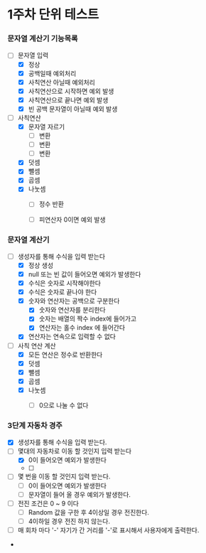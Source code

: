 # 1주차 단위 테스트 


### 문자열 계산기 기능목록
- [ ] 문자열 입력
  - [x] 정상
  - [x] 공백일때 예외처리
  - [x] 사칙연산 아닐때 예외처리
  - [x] 사칙연산으로 시작하면 예외 발생
  - [x] 사칙연산으로 끝나면 예외 발생
  - [x] 빈 공백 문자열이 아닐때 예외 발생
- [ ] 사칙연산
  - [x] 문자열 자르기
    - [ ] 변환
    - [ ] 변환
    - [ ] 변환
  - [x] 덧셈
  - [x] 뺄셈
  - [x] 곱셈
  - [x] 나눗셈
    - [ ] 정수 반환
    - [ ] 피연산자 0이면 예외 발생


### 문자열 계산기
- [ ] 생성자를 통해 수식을 입력 받는다
  - [x] 정상 생성
  - [x] null 또는 빈 값이 들어오면 예외가 발생한다
  - [x] 수식은 숫자로 시작해야한다
  - [x] 수식은 숫자로 끝나야 한다
  - [x] 숫자와 연산자는 공백으로 구분한다
    - [x] 숫자와 연산자를 분리한다
    - [x] 숫자는 배열의 짝수 index에 들어가고
    - [x] 연산자는 홀수 index 에 들어간다
  - [x] 연산자는 연속으로 입력할 수 없다
- [ ] 사칙 연산 계산
  - [x] 모든 연산은 정수로 반환한다
  - [x] 덧셈
  - [x] 뺄셈
  - [x] 곱셈
  - [x] 나눗셈
    - [ ] 0으로 나눌 수 없다


### 3단계 자동차 경주
- [x] 생성자를 통해 수식을 입력 받는다.
- [ ] 몇대의 자동차로 이동 할 것인지 입력 받는다
  - [x] 0이 들어오면 예외가 발생한다
  - [ ] 
- [ ] 몇 번을 이동 할 것인지 입력 받는다.
  - [ ] 0이 들어오면 예외가 발생한다
  - [ ] 문자열이 들어 올 경우 예외가 발생한다.
- [ ] 전진 조건은 0 ~ 9 이다  
  - [ ] Random 값을 구한 후 4이상일 경우 전진한다.
  - [ ] 4이하일 경우 전진 하지 않는다.
- [ ] 매 회차 마다 '-' 자기가 간 거리를 '-'로 표시해서 사용자에게 출력한다.
- 



